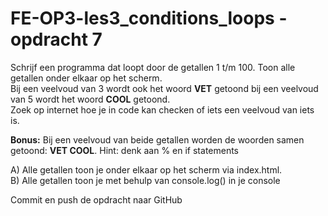 ﻿# FE-OP3-les3_conditions_loops - opdracht 7

Schrijf een programma dat loopt door de getallen 1 t/m 100. Toon alle getallen onder elkaar op het scherm. <br>
Bij een veelvoud van 3 wordt ook het woord <b>VET</b> getoond 
bij een veelvoud van 5 wordt het woord <b>COOL</b> getoond.<br>
Zoek op internet hoe je in code kan checken of iets een veelvoud van iets is.

<b>Bonus:</b> Bij een veelvoud van beide getallen worden de woorden samen getoond: <b>VET COOL</b>.
Hint: denk aan % en if statements


A)	Alle getallen toon je onder elkaar op het scherm via index.html. <br>
B)	Alle getallen toon je met behulp van console.log() in je console

Commit en push de opdracht naar GitHub

